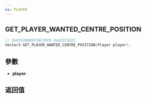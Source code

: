 ```yaml
---
ns: PLAYER
---
```

## GET_PLAYER_WANTED_CENTRE_POSITION

```c
// 0x0C92BA89F1AF26F8 0x821F2D2C
Vector3 GET_PLAYER_WANTED_CENTRE_POSITION(Player player);
```


## 參數
* **player**: 

## 返回值
